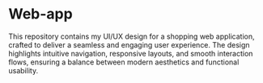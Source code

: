 # Web-app
This repository contains my UI/UX design for a shopping web application, crafted to deliver a seamless and engaging user experience. The design highlights intuitive navigation, responsive layouts, and smooth interaction flows, ensuring a balance between modern aesthetics and functional usability.
